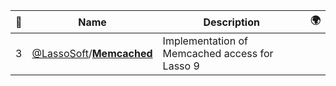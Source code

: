 |:star2: | Name | Description | 🌍|
|---|---|---|---|
|3|[@LassoSoft](https://github.com/LassoSoft)/[**Memcached**](https://github.com/LassoSoft/Memcached)|Implementation of Memcached access for Lasso 9||

